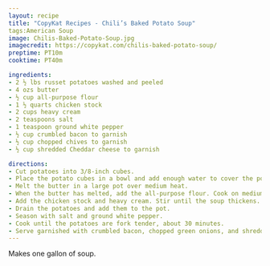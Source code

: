 ```yaml
---
layout: recipe
title: "CopyKat Recipes - Chili’s Baked Potato Soup"
tags:American Soup
image: Chilis-Baked-Potato-Soup.jpg
imagecredit: https://copykat.com/chilis-baked-potato-soup/
preptime: PT10m
cooktime: PT40m

ingredients:
- 2 ½ lbs russet potatoes washed and peeled
- 4 ozs butter
- ½ cup all-purpose flour
- 1 ½ quarts chicken stock
- 2 cups heavy cream
- 2 teaspoons salt
- 1 teaspoon ground white pepper
- ½ cup crumbled bacon to garnish
- ½ cup chopped chives to garnish
- ½ cup shredded Cheddar cheese to garnish

directions:
- Cut potatoes into 3/8-inch cubes.
- Place the potato cubes in a bowl and add enough water to cover the potatoes. Soak for 5 minutes.
- Melt the butter in a large pot over medium heat.
- When the butter has melted, add the all-purpose flour. Cook on medium heat for about 1 minute. The mixture should become fragrant and smell like pie dough.
- Add the chicken stock and heavy cream. Stir until the soup thickens.
- Drain the potatoes and add them to the pot.
- Season with salt and ground white pepper.
- Cook until the potatoes are fork tender, about 30 minutes.
- Serve garnished with crumbled bacon, chopped green onions, and shredded cheese.
---
```


Makes one gallon of soup.